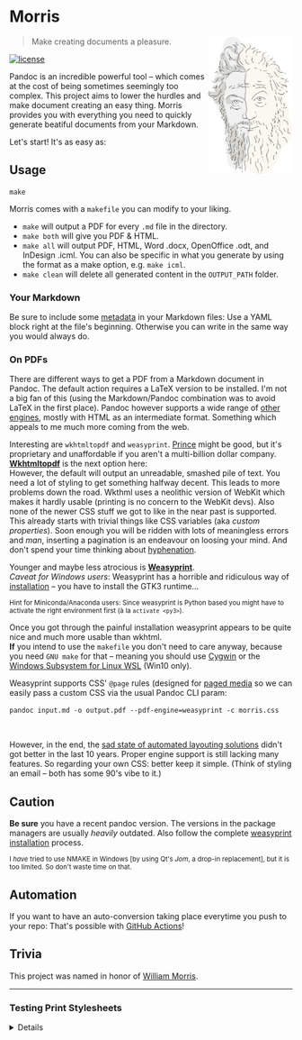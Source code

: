 # Morris

<img align="right" src="img/morris-logo.png" width="150">

> Make creating documents a pleasure.

[![license](https://img.shields.io/github/license/runxel/Morris?style=flat-square)]()

Pandoc is an incredible powerful tool – which comes at the cost of being sometimes seemingly too complex.
This project aims to lower the hurdles and make document creating an easy thing. Morris provides you with everything you need to quickly generate beatiful documents from your Markdown.

Let's start! It's as easy as:

## Usage

```shell
make
```

Morris comes with a `makefile` you can modify to your liking.

- `make` will output a PDF for every `.md` file in the directory.
- `make both` will give you PDF & HTML.
- `make all` will output PDF, HTML, Word .docx, OpenOffice .odt, and InDesign .icml.
You can also be specific in what you generate by using the format as a make option, e.g. `make icml`.
- `make clean` will delete all generated content in the `OUTPUT_PATH` folder.


### Your Markdown
Be sure to include some [metadata](https://pandoc.org/MANUAL.html#variables) in your Markdown files:
Use a YAML block right at the file's beginning. Otherwise you can write in the same way you would always do.


### On PDFs
There are different ways to get a PDF from a Markdown document in Pandoc. The default action requires a LaTeX version to be installed. I'm not a big fan of this (using the Markdown/Pandoc combination was to avoid LaTeX in the first place).
Pandoc however supports a wide range of [other engines](https://pandoc.org/MANUAL.html#option--pdf-engine), mostly with HTML as an intermediate format. Something which appeals to me much more coming from the web.

Interesting are `wkhtmltopdf` and `weasyprint`. [Prince](https://www.princexml.com/) might be good, but it's proprietary and unaffordable if you aren't a multi-billion dollar company.  
[**Wkhtmltopdf**](https://wkhtmltopdf.org/) is the next option here:  
However, the default will output an unreadable, smashed pile of text. You need a lot of styling to get something halfway decent.
This leads to more problems down the road. Wkthml uses a neolithic version of WebKit which makes it hardly usable (printing is no concern to the WebKit devs). Also none of the newer CSS stuff we got to like in the near past is supported. This already starts with trivial things like CSS variables (aka _custom properties_).
Soon enough you will be ridden with lots of meaningless errors and _man_, inserting a pagination is an endeavour on loosing your mind. And don't spend your time thinking about [hyphenation](https://github.com/wkhtmltopdf/wkhtmltopdf/issues/1730).

Younger and maybe less atrocious is [**Weasyprint**](https://weasyprint.org/).  
_Caveat for Windows users_: Weasyprint has a horrible and ridiculous way of [installation](https://weasyprint.readthedocs.io/en/stable/install.html#windows) – you have to install the GTK3 runtime…

<sub>

Hint for Miniconda/Anaconda users: Since weasyprint is Python based you might have to activate the right environment first (à la `activate <py3>`).  

</sub>

Once you got through the painful installation weasyprint appears to be quite nice and much more usable than wkhtml.  
**If** you intend to use the `makefile` you don't need to care anyway, because you need `GNU make` for that – meaning you should use [Cygwin](https://www.cygwin.com/) or the [Windows Subsystem for Linux WSL](https://docs.microsoft.com/en-us/windows/wsl/install-win10) (Win10 only).

Weasyprint supports CSS' `@page` rules (designed for [paged media](https://www.quackit.com/css/at-rules/css_page_at-rule.cfm) so we can easily pass a custom CSS via the usual Pandoc CLI param:

```shell
pandoc input.md -o output.pdf --pdf-engine=weasyprint -c morris.css
```
<br>

However, in the end, the [sad state of automated layouting solutions](https://mb21.github.io/blog/2016/08/13/The-sad-state-of-automated-layouting-solutions) didn't got better in the last 10 years. Proper engine support is still lacking many features. So regarding your own CSS: better keep it simple. (Think of styling an email – both has some 90's vibe to it.)


## Caution
**Be sure** you have a recent pandoc version. The versions in the package managers are usually _heavily_ outdated. Also follow the complete [weasyprint installation](https://weasyprint.readthedocs.io/en/stable/install.html) process.

<sub>

I _have_ tried to use NMAKE in Windows [by using Qt's _Jom_, a drop-in replacement], but it is too limited. So don't waste time on that.

</sub>


## Automation
If you want to have an auto-conversion taking place everytime you push to your repo: That's possible with [GitHub Actions](https://github.com/pandoc/pandoc-action-example)!


## Trivia
This project was named in honor of [William Morris](https://en.wikipedia.org/wiki/William_Morris).

---

### Testing Print Stylesheets

<details>

Testing print stylesheets might seem like a boring task involving of actual printing the page, but there is some possibility of making your live a bit easier:

### Firefox
There is a dedicated button to switch into print view:

![Firefox print view button](img/printview-firefox.png)

### Chrome
Open the devtools, click on the three dots icon, select "More Tools > Rendering". In this tab you can choose to "Emulate CSS media".

Please be aware that this will only help with changes to CSS layout, but not with fragmentation (=_laying out the individual pages_). You still need to make a PDF for checking that.

</details>
